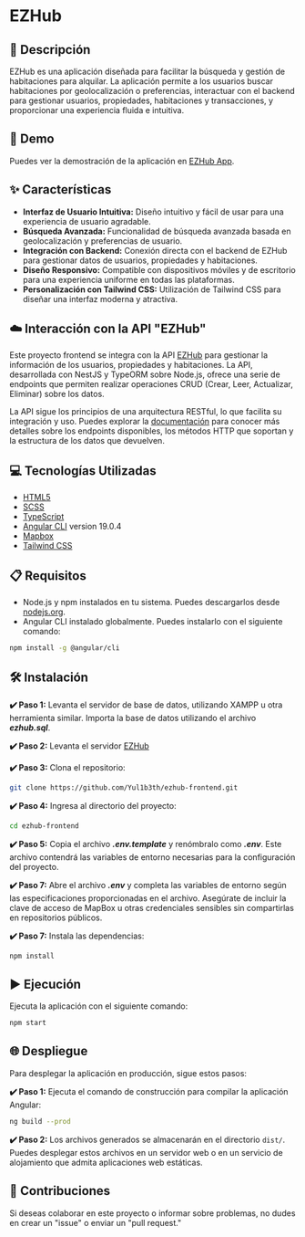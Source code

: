 # EZHub

## 📄 Descripción

EZHub es una aplicación diseñada para facilitar la búsqueda y gestión de habitaciones para alquilar. La aplicación permite a los usuarios buscar habitaciones por geolocalización o preferencias, interactuar con el backend para gestionar usuarios, propiedades, habitaciones y transacciones, y proporcionar una experiencia fluida e intuitiva.

## 🚀 Demo

Puedes ver la demostración de la aplicación en [EZHub App](https://ezhub.vercel.app/).

## ✨ Características

- **Interfaz de Usuario Intuitiva:** Diseño intuitivo y fácil de usar para una experiencia de usuario agradable.
- **Búsqueda Avanzada:** Funcionalidad de búsqueda avanzada basada en geolocalización y preferencias de usuario.
- **Integración con Backend:** Conexión directa con el backend de EZHub para gestionar datos de usuarios, propiedades y habitaciones.
- **Diseño Responsivo:** Compatible con dispositivos móviles y de escritorio para una experiencia uniforme en todas las plataformas.
- **Personalización con Tailwind CSS:** Utilización de Tailwind CSS para diseñar una interfaz moderna y atractiva.

## ☁️ Interacción con la API "EZHub"

Este proyecto frontend se integra con la API [EZHub](https://github.com/Yul1b3th/ezhub-backend) para gestionar la información de los usuarios, propiedades y habitaciones. La API, desarrollada con NestJS y TypeORM sobre Node.js, ofrece una serie de endpoints que permiten realizar operaciones CRUD (Crear, Leer, Actualizar, Eliminar) sobre los datos.

La API sigue los principios de una arquitectura RESTful, lo que facilita su integración y uso. Puedes explorar la [documentación](https://github.com/Yul1b3th/ezhub-backend) para conocer más detalles sobre los endpoints disponibles, los métodos HTTP que soportan y la estructura de los datos que devuelven.

## 💻 Tecnologías Utilizadas

- [HTML5](https://developer.mozilla.org/en-US/docs/Web/Guide/HTML/HTML5)
- [SCSS](https://sass-lang.com/)
- [TypeScript](https://www.typescriptlang.org/)
- [Angular CLI](https://angular.dev/) version 19.0.4
- [Mapbox](https://www.mapbox.com/)
- [Tailwind CSS](https://tailwindcss.com/)

## 📋 Requisitos

- Node.js y npm instalados en tu sistema. Puedes descargarlos desde [nodejs.org](https://nodejs.org/).
- Angular CLI instalado globalmente. Puedes instalarlo con el siguiente comando:

```bash
npm install -g @angular/cli
```

## 🛠️ Instalación

**✔️ Paso 1:** Levanta el servidor de base de datos, utilizando XAMPP u otra herramienta similar. Importa la base de datos utilizando el archivo **_ezhub.sql_**.

**✔️ Paso 2:** Levanta el servidor [EZHub](https://github.com/Yul1b3th/ezhub-backend)

**✔️ Paso 3:** Clona el repositorio:

```bash
git clone https://github.com/Yul1b3th/ezhub-frontend.git
```

**✔️ Paso 4:** Ingresa al directorio del proyecto:

```bash
cd ezhub-frontend
```

**✔️ Paso 5:** Copia el archivo **_.env.template_** y renómbralo como **_.env_**. Este archivo contendrá las variables de entorno necesarias para la configuración del proyecto.

**✔️ Paso 7:** Abre el archivo **_.env_** y completa las variables de entorno según las especificaciones proporcionadas en el archivo. Asegúrate de incluir la clave de acceso de MapBox u otras credenciales sensibles sin compartirlas en repositorios públicos.

**✔️ Paso 7:** Instala las dependencias:

```bash
npm install
```

## ▶️ Ejecución

Ejecuta la aplicación con el siguiente comando:

```bash
npm start
```

## 🌐 Despliegue

Para desplegar la aplicación en producción, sigue estos pasos:

**✔️ Paso 1:** Ejecuta el comando de construcción para compilar la aplicación Angular:

```bash
ng build --prod
```

**✔️ Paso 2:** Los archivos generados se almacenarán en el directorio `dist/`. Puedes desplegar estos archivos en un servidor web o en un servicio de alojamiento que admita aplicaciones web estáticas.

## 🤝 Contribuciones

Si deseas colaborar en este proyecto o informar sobre problemas, no dudes en crear un "issue" o enviar un "pull request."
